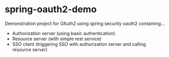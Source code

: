 # spring-oauth2-demo

Demonstration project for OAuth2 using spring security oauth2 containing...

* Authorization server (using basic authentication)
* Resource server (with simple rest service)
* SSO client (triggering SSO with authorization server and calling resource server)
